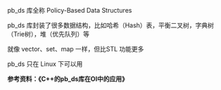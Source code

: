 pb_ds 库全称 Policy-Based Data Structures

pb_ds 库封装了很多数据结构，比如哈希（Hash）表，平衡二叉树，字典树（Trie树），堆（优先队列）等

就像 vector、set、map 一样，但比STL 功能更多

pb_ds 只在 Linux 下可以用

**参考资料：《C++的pb_ds库在OI中的应用》**